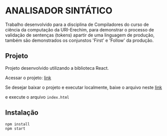 # ANALISADOR SINTÁTICO 

Trabalho desenvolvido para a disciplina de Compiladores do curso de ciência da computação da URI-Erechim, para demonstrar o processo de validação de sentenças (tokens) apartir de uma linguagem de produção, também são demonstrados os conjunstos 'First' e 'Follow' da produção.

## Projeto

Projeto desenvolvido utilizando a biblioteca React.

Acessar o projeto: [link](https://juliocesarceron.github.io/analisador-sintatico/)

Se desejar baixar o projeto e executar localmente, baixe o arquivo neste [link](https://github.com/JulioCesarCeron/analisador-sintatico/archive/download.zip) 

e execute o arquivo `index.html` 

## Instalação

    npm install
    npm start